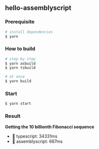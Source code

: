 ## hello-assemblyscript

### Prerequisite
```bash
# install dependencies
$ yarn
```

### How to build
```bash
# step by step
$ yarn asbuild
$ yarn tsbuild

# at once
$ yarn build
```

### Start
```bash
$ yarn start
```

### Result
**Getting the 10 billionth Fibonacci sequence**  
- 🐌  typescript: 34331ms
- 🚀 assemblyscript: 667ms